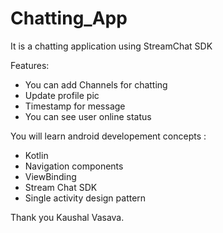 # Chatting_App
It is a chatting application using StreamChat SDK

Features: 

- You can add Channels for chatting
- Update profile pic
- Timestamp for message 
- You can see user online status

You will learn android developement concepts :

- Kotlin
- Navigation components
- ViewBinding
- Stream Chat SDK
- Single activity design pattern


Thank you
Kaushal Vasava.
